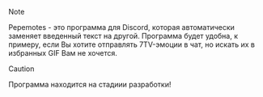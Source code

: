 > [!NOTE]
> Pepemotes - это программа для Discord, которая автоматически заменяет введенный текст на другой.
> Программа будет удобна, к примеру, если Вы хотите отправлять 7TV-эмоции в чат, но искать их в избранных GIF Вам не хочется.

> [!CAUTION]
> Программа находится на стадиии разработки! 